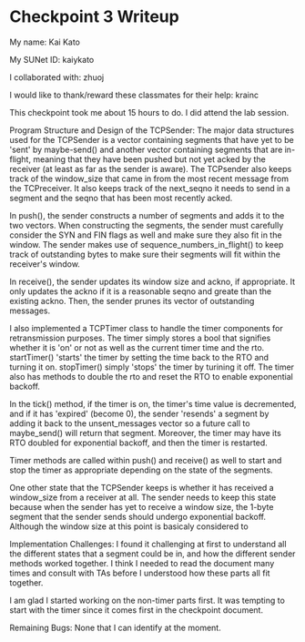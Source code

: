 Checkpoint 3 Writeup
====================

My name: Kai Kato

My SUNet ID: kaiykato

I collaborated with: zhuoj

I would like to thank/reward these classmates for their help: krainc

This checkpoint took me about 15 hours to do. I did attend the lab session.

Program Structure and Design of the TCPSender:
The major data structures used for the TCPSender is a vector containing segments that have yet to be 'sent' by maybe-send() and another vector containing segments that are in-flight, meaning that they have been pushed but not yet acked by the receiver (at least as far as the sender is aware). The TCPsender also keeps track of the window_size that came in from the most recent message from the TCPreceiver. It also keeps track of the next_seqno it needs to send in a segment and the seqno that has been most recently acked. 

In push(), the sender constructs a number of segments and adds it to the two vectors. When constructing the segments, the sender must carefully consider the SYN and FIN flags as well and make sure they also fit in the window. The sender makes use of sequence_numbers_in_flight() to keep track of outstanding bytes to make sure their segments will fit within the receiver's window. 

In receive(), the sender updates its window size and ackno, if appropriate. It only updates the ackno if it is a reasonable seqno and greate than the existing ackno. Then, the sender prunes its vector of outstanding messages. 

I also implemented a TCPTimer class to handle the timer components for retransmission purposes. The timer simply stores a bool that signifies whether it is 'on' or not as well as the current timer time and the rto. startTimer() 'starts' the timer by setting the time back to the RTO and turning it on. stopTimer() simply 'stops' the timer by turining it off. The timer also has methods to double the rto and reset the RTO to enable exponential backoff. 

In the tick() method, if the timer is on, the timer's time value is decremented, and if it has 'expired' (become 0), the sender 'resends' a segment by adding it back to the unsent_messages vector so a future call to maybe_send() will return that segment. Moreover, the timer may have its RTO doubled for exponential backoff, and then the timer is restarted. 

Timer methods are called within push() and receive() as well to start and stop the timer as appropriate depending on the state of the segments.

One other state that the TCPSender keeps is whether it has received a window_size from a receiver at all. The sender needs to keep this state because when the sender has yet to receive a window size, the 1-byte segment that the sender sends should undergo exponential backoff. Although the window size at this point is basicaly considered to 

Implementation Challenges:
I found it challenging at first to understand all the different states that a segment could be in, and how the different sender methods worked together. I think I needed to read the document many times and consult with TAs before I understood how these parts all fit together. 

I am glad I started working on the non-timer parts first. It was tempting to start with the timer since it comes first in the checkpoint document. 

Remaining Bugs:
None that I can identify at the moment.
